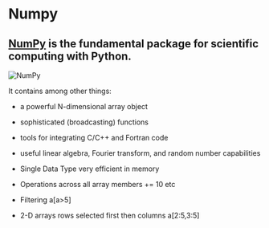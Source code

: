 # Numpy

## [NumPy](https://numpy.org/) is the fundamental package for scientific computing with Python. 

![NumPy](https://upload.wikimedia.org/wikipedia/commons/thumb/1/1a/NumPy_logo.svg/440px-NumPy_logo.svg.png)

It contains among other things:

*  a powerful N-dimensional array object

* sophisticated (broadcasting) functions

* tools for integrating C/C++ and Fortran code

* useful linear algebra, Fourier transform, and random number capabilities


* Single Data Type very efficient in memory
* Operations across all array members += 10 etc
* Filtering a[a>5]
* 2-D arrays rows selected first then columns a[2:5,3:5]
